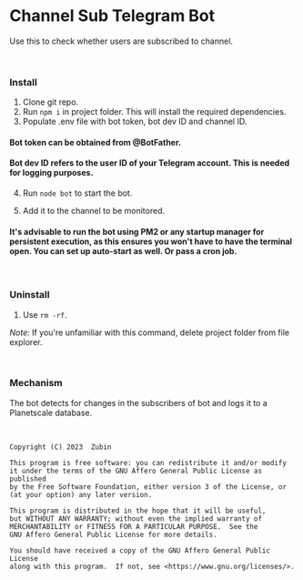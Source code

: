# Channel Sub Telegram Bot

Use this to check whether users are subscribed to channel.

<br>

### Install

1. Clone git repo.
2. Run ```npm i``` in project folder. This will install the required dependencies.
3. Populate .env file with bot token, bot dev ID and channel ID.

#### Bot token can be obtained from @BotFather.

#### Bot dev ID refers to the user ID of your Telegram account. This is needed for logging purposes.

4. Run ```node bot``` to start the bot.

5. Add it to the channel to be monitored.

#### It's advisable to run the bot using PM2 or any startup manager for persistent execution, as this ensures you won't have to have the terminal open. You can set up auto-start as well. Or pass a cron job.

<br>

### Uninstall

1. Use ```rm -rf```.

*Note:* If you're unfamiliar with this command, delete project folder from file explorer.

<br>

### Mechanism

The bot detects for changes in the subscribers of bot and logs it to a Planetscale database.

<br>


    Copyright (C) 2023  Zubin

    This program is free software: you can redistribute it and/or modify
    it under the terms of the GNU Affero General Public License as published
    by the Free Software Foundation, either version 3 of the License, or
    (at your option) any later version.

    This program is distributed in the hope that it will be useful,
    but WITHOUT ANY WARRANTY; without even the implied warranty of
    MERCHANTABILITY or FITNESS FOR A PARTICULAR PURPOSE.  See the
    GNU Affero General Public License for more details.

    You should have received a copy of the GNU Affero General Public License
    along with this program.  If not, see <https://www.gnu.org/licenses/>.

